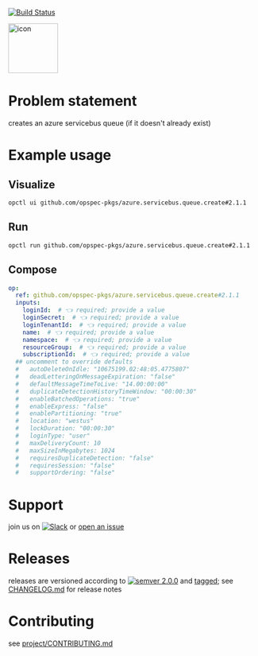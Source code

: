 [![Build Status](https://github.com/opspec-pkgs/azure.servicebus.queue.create/workflows/build/badge.svg?branch=main)](https://github.com/opspec-pkgs/azure.servicebus.queue.create/actions?query=workflow%3Abuild+branch%3Amain)

<img src="icon.svg" alt="icon" height="100px">

# Problem statement

creates an azure servicebus queue (if it doesn't already exist)

# Example usage

## Visualize

```shell
opctl ui github.com/opspec-pkgs/azure.servicebus.queue.create#2.1.1
```

## Run

```
opctl run github.com/opspec-pkgs/azure.servicebus.queue.create#2.1.1
```

## Compose

```yaml
op:
  ref: github.com/opspec-pkgs/azure.servicebus.queue.create#2.1.1
  inputs:
    loginId:  # 👈 required; provide a value
    loginSecret:  # 👈 required; provide a value
    loginTenantId:  # 👈 required; provide a value
    name:  # 👈 required; provide a value
    namespace:  # 👈 required; provide a value
    resourceGroup:  # 👈 required; provide a value
    subscriptionId:  # 👈 required; provide a value
  ## uncomment to override defaults
  #   autoDeleteOnIdle: "10675199.02:48:05.4775807"
  #   deadLetteringOnMessageExpiration: "false"
  #   defaultMessageTimeToLive: "14.00:00:00"
  #   duplicateDetectionHistoryTimeWindow: "00:00:30"
  #   enableBatchedOperations: "true"
  #   enableExpress: "false"
  #   enablePartitioning: "true"
  #   location: "westus"
  #   lockDuration: "00:00:30"
  #   loginType: "user"
  #   maxDeliveryCount: 10
  #   maxSizeInMegabytes: 1024
  #   requiresDuplicateDetection: "false"
  #   requiresSession: "false"
  #   supportOrdering: "false"
```

# Support

join us on
[![Slack](https://img.shields.io/badge/slack-opctl-E01563.svg)](https://join.slack.com/t/opctl/shared_invite/zt-51zodvjn-Ul_UXfkhqYLWZPQTvNPp5w)
or
[open an issue](https://github.com/opspec-pkgs/azure.servicebus.queue.create/issues)

# Releases

releases are versioned according to
[![semver 2.0.0](https://img.shields.io/badge/semver-2.0.0-brightgreen.svg)](http://semver.org/spec/v2.0.0.html)
and [tagged](https://git-scm.com/book/en/v2/Git-Basics-Tagging); see
[CHANGELOG.md](CHANGELOG.md) for release notes

# Contributing

see
[project/CONTRIBUTING.md](https://github.com/opspec-pkgs/project/blob/main/CONTRIBUTING.md)
